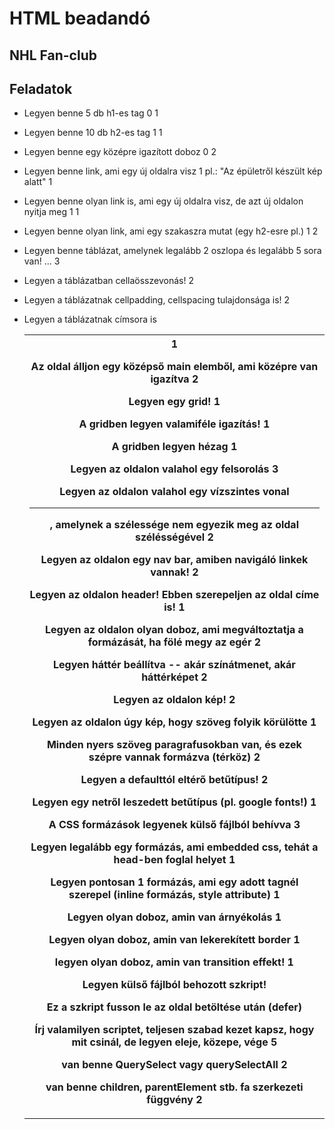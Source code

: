 # HTML beadandó

## NHL Fan-club

## Feladatok
- Legyen benne 5 db h1-es tag	0		1
- Legyen benne 10 db h2-es tag	1		1
- Legyen benne egy középre igazított doboz	0		2
			
- Legyen benne link, ami egy új oldalra visz	1	pl.: "Az épületről készült kép alatt"	1
- Legyen benne olyan link is, ami egy új oldalra visz, de azt új oldalon nyitja meg	1		1
- Legyen benne olyan link, ami egy szakaszra mutat (egy h2-esre pl.)	1		2
			
- Legyen benne táblázat, amelynek legalább 2 oszlopa és legalább 5 sora van! <table>...			3
- Legyen a táblázatban cellaösszevonás!			2
- Legyen a táblázatnak cellpadding, cellspacing tulajdonsága is!			2
- Legyen a táblázatnak címsora is <th>			1
			
- Az oldal álljon egy középső main elemből, ami középre van igazítva			2
			
- Legyen egy grid!			1
- A gridben legyen valamiféle igazítás!			1
- A gridben legyen hézag			1
			
- Legyen az oldalon valahol egy felsorolás			3
			
- Legyen az oldalon valahol egy vízszintes vonal <hr>, amelynek a szélessége nem egyezik meg az oldal szélésségével			2
			
- Legyen az oldalon egy nav bar, amiben navigáló linkek vannak!			2
- Legyen az oldalon header! Ebben szerepeljen az oldal címe is!			1
			
- Legyen az oldalon olyan doboz, ami megváltoztatja a formázását, ha fölé megy az egér			2
- Legyen háttér beállítva -- akár színátmenet, akár háttérképet			2
- Legyen az oldalon kép!			2
- Legyen az oldalon úgy kép, hogy szöveg folyik körülötte			1
			
- Minden nyers szöveg paragrafusokban van, és ezek szépre vannak formázva (térköz)			2
			
- Legyen a defaulttól eltérő betűtípus!			2
			
- Legyen egy netről leszedett betűtípus (pl. google fonts!)			1
			
- A CSS formázások legyenek külső fájlból behívva			3
- Legyen legalább egy formázás, ami embedded css, tehát a head-ben foglal helyet			1
- Legyen pontosan 1 formázás, ami egy adott tagnél szerepel (inline formázás, style attribute)			1
			
- Legyen olyan doboz, amin van árnyékolás			1
- Legyen olyan doboz, amin van lekerekített border			1
- legyen olyan doboz, amin van transition effekt!			1
			
- Legyen külső fájlból behozott szkript!			
- Ez a szkript fusson le az oldal betöltése után (defer)			
- Írj valamilyen scriptet, teljesen szabad kezet kapsz, hogy mit csinál, de legyen eleje, közepe, vége			5
- van benne QuerySelect vagy querySelectAll			2
- van benne children, parentElement stb. fa szerkezeti függvény			2